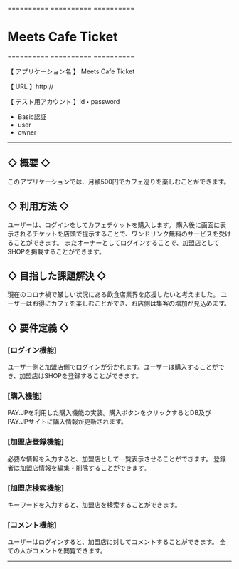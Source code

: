 ========== ========== ==========

# Meets Cafe Ticket

========== ========== ==========

【 アプリケーション名 】 Meets Cafe Ticket

【 URL 】http://

【 テスト用アカウント 】id・password
- Basic認証
- user
- owner

---------- ----------
## ◇ 概要 ◇
	
  このアプリケーションでは、月額500円でカフェ巡りを楽しむことができます。

## ◇ 利用方法 ◇
	
  ユーザーは、ログインをしてカフェチケットを購入します。
  購入後に画面に表示されるチケットを店頭で提示することで、ワンドリンク無料のサービスを受けることができます。
  またオーナーとしてログインすることで、加盟店としてSHOPを掲載することができます。
  
## ◇ 目指した課題解決 ◇

  現在のコロナ禍で厳しい状況にある飲食店業界を応援したいと考えました。
  ユーザーはお得にカフェを楽しむことができ、お店側は集客の増加が見込めます。


## ◇ 要件定義 ◇


### [ログイン機能]

ユーザー側と加盟店側でログインが分かれます。ユーザーは購入することができ、加盟店はSHOPを登録することができます。

### [購入機能]

PAY.JPを利用した購入機能の実装。購入ボタンをクリックするとDB及びPAY.JPサイトに購入情報が更新されます。


### [加盟店登録機能]

必要な情報を入力すると、加盟店として一覧表示させることができます。
登録者は加盟店情報を編集・削除することができます。

### [加盟店検索機能]

キーワードを入力すると、加盟店を検索することができます。

### [コメント機能]

ユーザーはログインすると、加盟店に対してコメントすることができます。
全ての人がコメントを閲覧できます。

----------